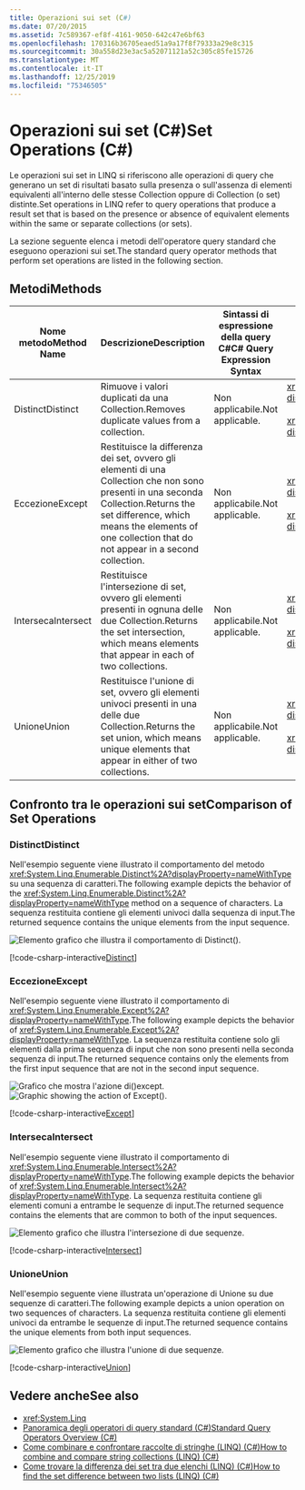 ```yaml
---
title: Operazioni sui set (C#)
ms.date: 07/20/2015
ms.assetid: 7c589367-ef8f-4161-9050-642c47e6bf63
ms.openlocfilehash: 170316b36705eaed51a9a17f8f79333a29e8c315
ms.sourcegitcommit: 30a558d23e3ac5a52071121a52c305c85fe15726
ms.translationtype: MT
ms.contentlocale: it-IT
ms.lasthandoff: 12/25/2019
ms.locfileid: "75346505"
---
```

# <a name="set-operations-c"></a><span data-ttu-id="46d36-102">Operazioni sui set (C#)</span><span class="sxs-lookup"><span data-stu-id="46d36-102">Set Operations (C#)</span></span>
<span data-ttu-id="46d36-103">Le operazioni sui set in LINQ si riferiscono alle operazioni di query che generano un set di risultati basato sulla presenza o sull'assenza di elementi equivalenti all'interno delle stesse Collection oppure di Collection (o set) distinte.</span><span class="sxs-lookup"><span data-stu-id="46d36-103">Set operations in LINQ refer to query operations that produce a result set that is based on the presence or absence of equivalent elements within the same or separate collections (or sets).</span></span>  
  
 <span data-ttu-id="46d36-104">La sezione seguente elenca i metodi dell'operatore query standard che eseguono operazioni sui set.</span><span class="sxs-lookup"><span data-stu-id="46d36-104">The standard query operator methods that perform set operations are listed in the following section.</span></span>  
  
## <a name="methods"></a><span data-ttu-id="46d36-105">Metodi</span><span class="sxs-lookup"><span data-stu-id="46d36-105">Methods</span></span>  
  
|<span data-ttu-id="46d36-106">Nome metodo</span><span class="sxs-lookup"><span data-stu-id="46d36-106">Method Name</span></span>|<span data-ttu-id="46d36-107">Descrizione</span><span class="sxs-lookup"><span data-stu-id="46d36-107">Description</span></span>|<span data-ttu-id="46d36-108">Sintassi di espressione della query C#</span><span class="sxs-lookup"><span data-stu-id="46d36-108">C# Query Expression Syntax</span></span>|<span data-ttu-id="46d36-109">Altre informazioni</span><span class="sxs-lookup"><span data-stu-id="46d36-109">More Information</span></span>|  
|-----------------|-----------------|---------------------------------|----------------------|  
|<span data-ttu-id="46d36-110">Distinct</span><span class="sxs-lookup"><span data-stu-id="46d36-110">Distinct</span></span>|<span data-ttu-id="46d36-111">Rimuove i valori duplicati da una Collection.</span><span class="sxs-lookup"><span data-stu-id="46d36-111">Removes duplicate values from a collection.</span></span>|<span data-ttu-id="46d36-112">Non applicabile.</span><span class="sxs-lookup"><span data-stu-id="46d36-112">Not applicable.</span></span>|<xref:System.Linq.Enumerable.Distinct%2A?displayProperty=nameWithType><br /><br /> <xref:System.Linq.Queryable.Distinct%2A?displayProperty=nameWithType>|  
|<span data-ttu-id="46d36-113">Eccezione</span><span class="sxs-lookup"><span data-stu-id="46d36-113">Except</span></span>|<span data-ttu-id="46d36-114">Restituisce la differenza dei set, ovvero gli elementi di una Collection che non sono presenti in una seconda Collection.</span><span class="sxs-lookup"><span data-stu-id="46d36-114">Returns the set difference, which means the elements of one collection that do not appear in a second collection.</span></span>|<span data-ttu-id="46d36-115">Non applicabile.</span><span class="sxs-lookup"><span data-stu-id="46d36-115">Not applicable.</span></span>|<xref:System.Linq.Enumerable.Except%2A?displayProperty=nameWithType><br /><br /> <xref:System.Linq.Queryable.Except%2A?displayProperty=nameWithType>|  
|<span data-ttu-id="46d36-116">Interseca</span><span class="sxs-lookup"><span data-stu-id="46d36-116">Intersect</span></span>|<span data-ttu-id="46d36-117">Restituisce l'intersezione di set, ovvero gli elementi presenti in ognuna delle due Collection.</span><span class="sxs-lookup"><span data-stu-id="46d36-117">Returns the set intersection, which means elements that appear in each of two collections.</span></span>|<span data-ttu-id="46d36-118">Non applicabile.</span><span class="sxs-lookup"><span data-stu-id="46d36-118">Not applicable.</span></span>|<xref:System.Linq.Enumerable.Intersect%2A?displayProperty=nameWithType><br /><br /> <xref:System.Linq.Queryable.Intersect%2A?displayProperty=nameWithType>|  
|<span data-ttu-id="46d36-119">Unione</span><span class="sxs-lookup"><span data-stu-id="46d36-119">Union</span></span>|<span data-ttu-id="46d36-120">Restituisce l'unione di set, ovvero gli elementi univoci presenti in una delle due Collection.</span><span class="sxs-lookup"><span data-stu-id="46d36-120">Returns the set union, which means unique elements that appear in either of two collections.</span></span>|<span data-ttu-id="46d36-121">Non applicabile.</span><span class="sxs-lookup"><span data-stu-id="46d36-121">Not applicable.</span></span>|<xref:System.Linq.Enumerable.Union%2A?displayProperty=nameWithType><br /><br /> <xref:System.Linq.Queryable.Union%2A?displayProperty=nameWithType>|  
  
## <a name="comparison-of-set-operations"></a><span data-ttu-id="46d36-122">Confronto tra le operazioni sui set</span><span class="sxs-lookup"><span data-stu-id="46d36-122">Comparison of Set Operations</span></span>  
  
### <a name="distinct"></a><span data-ttu-id="46d36-123">Distinct</span><span class="sxs-lookup"><span data-stu-id="46d36-123">Distinct</span></span>  
 <span data-ttu-id="46d36-124">Nell'esempio seguente viene illustrato il comportamento del metodo <xref:System.Linq.Enumerable.Distinct%2A?displayProperty=nameWithType> su una sequenza di caratteri.</span><span class="sxs-lookup"><span data-stu-id="46d36-124">The following example depicts the behavior of the <xref:System.Linq.Enumerable.Distinct%2A?displayProperty=nameWithType> method on a sequence of characters.</span></span> <span data-ttu-id="46d36-125">La sequenza restituita contiene gli elementi univoci dalla sequenza di input.</span><span class="sxs-lookup"><span data-stu-id="46d36-125">The returned sequence contains the unique elements from the input sequence.</span></span>  
  
 ![Elemento grafico che illustra il comportamento di Distinct&#40;&#41;.](./media/set-operations/distinct-method-behavior.png)  
 
 [!code-csharp-interactive[Distinct](~/samples/snippets/csharp/VS_Snippets_VBCSharp/CsLINQSetOperation/CS/SetOperation.cs#1)]
  
### <a name="except"></a><span data-ttu-id="46d36-127">Eccezione</span><span class="sxs-lookup"><span data-stu-id="46d36-127">Except</span></span>  
 <span data-ttu-id="46d36-128">Nell'esempio seguente viene illustrato il comportamento di <xref:System.Linq.Enumerable.Except%2A?displayProperty=nameWithType>.</span><span class="sxs-lookup"><span data-stu-id="46d36-128">The following example depicts the behavior of <xref:System.Linq.Enumerable.Except%2A?displayProperty=nameWithType>.</span></span> <span data-ttu-id="46d36-129">La sequenza restituita contiene solo gli elementi dalla prima sequenza di input che non sono presenti nella seconda sequenza di input.</span><span class="sxs-lookup"><span data-stu-id="46d36-129">The returned sequence contains only the elements from the first input sequence that are not in the second input sequence.</span></span>  
  
 <span data-ttu-id="46d36-130">![Grafico che mostra l'azione di&#40;&#41;except.](./media/set-operations/except-behavior-graphic.png "Mostra il comportamento di eccetto.")</span><span class="sxs-lookup"><span data-stu-id="46d36-130">![Graphic showing the action of Except&#40;&#41;.](./media/set-operations/except-behavior-graphic.png "Shows the behavior of Except.")</span></span>  
  
[!code-csharp-interactive[Except](~/samples/snippets/csharp/VS_Snippets_VBCSharp/CsLINQSetOperation/CS/SetOperation.cs#2)]

### <a name="intersect"></a><span data-ttu-id="46d36-131">Interseca</span><span class="sxs-lookup"><span data-stu-id="46d36-131">Intersect</span></span>  
 <span data-ttu-id="46d36-132">Nell'esempio seguente viene illustrato il comportamento di <xref:System.Linq.Enumerable.Intersect%2A?displayProperty=nameWithType>.</span><span class="sxs-lookup"><span data-stu-id="46d36-132">The following example depicts the behavior of <xref:System.Linq.Enumerable.Intersect%2A?displayProperty=nameWithType>.</span></span> <span data-ttu-id="46d36-133">La sequenza restituita contiene gli elementi comuni a entrambe le sequenze di input.</span><span class="sxs-lookup"><span data-stu-id="46d36-133">The returned sequence contains the elements that are common to both of the input sequences.</span></span>  
  
 ![Elemento grafico che illustra l'intersezione di due sequenze.](./media/set-operations/intersection-two-sequences.png)  
 
[!code-csharp-interactive[Intersect](~/samples/snippets/csharp/VS_Snippets_VBCSharp/CsLINQSetOperation/CS/SetOperation.cs#3)]

### <a name="union"></a><span data-ttu-id="46d36-135">Unione</span><span class="sxs-lookup"><span data-stu-id="46d36-135">Union</span></span>  
 <span data-ttu-id="46d36-136">Nell'esempio seguente viene illustrata un'operazione di Unione su due sequenze di caratteri.</span><span class="sxs-lookup"><span data-stu-id="46d36-136">The following example depicts a union operation on two sequences of characters.</span></span> <span data-ttu-id="46d36-137">La sequenza restituita contiene gli elementi univoci da entrambe le sequenze di input.</span><span class="sxs-lookup"><span data-stu-id="46d36-137">The returned sequence contains the unique elements from both input sequences.</span></span>  
  
 ![Elemento grafico che illustra l'unione di due sequenze.](./media/set-operations/union-operation-two-sequences.png)  

[!code-csharp-interactive[Union](~/samples/snippets/csharp/VS_Snippets_VBCSharp/CsLINQSetOperation/CS/SetOperation.cs#4)]
 
## <a name="see-also"></a><span data-ttu-id="46d36-139">Vedere anche</span><span class="sxs-lookup"><span data-stu-id="46d36-139">See also</span></span>

- <xref:System.Linq>
- [<span data-ttu-id="46d36-140">Panoramica degli operatori di query standard (C#)</span><span class="sxs-lookup"><span data-stu-id="46d36-140">Standard Query Operators Overview (C#)</span></span>](./standard-query-operators-overview.md)
- [<span data-ttu-id="46d36-141">Come combinare e confrontare raccolte di stringhe (LINQ) (C#)</span><span class="sxs-lookup"><span data-stu-id="46d36-141">How to combine and compare string collections (LINQ) (C#)</span></span>](./how-to-combine-and-compare-string-collections-linq.md)
- [<span data-ttu-id="46d36-142">Come trovare la differenza dei set tra due elenchi (LINQ) (C#)</span><span class="sxs-lookup"><span data-stu-id="46d36-142">How to find the set difference between two lists (LINQ) (C#)</span></span>](./how-to-find-the-set-difference-between-two-lists-linq.md)
